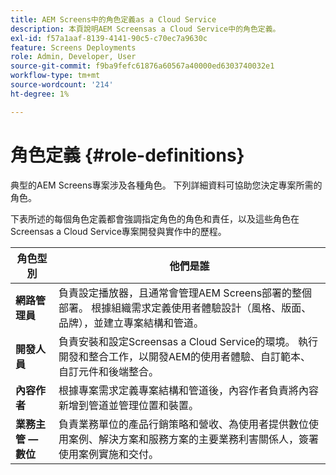 ```yaml
---
title: AEM Screens中的角色定義as a Cloud Service
description: 本頁說明AEM Screensas a Cloud Service中的角色定義。
exl-id: f57a1aaf-8139-4141-90c5-c70ec7a9630c
feature: Screens Deployments
role: Admin, Developer, User
source-git-commit: f9ba9fefc61876a60567a40000ed6303740032e1
workflow-type: tm+mt
source-wordcount: '214'
ht-degree: 1%

---
```


# 角色定義 {#role-definitions}

典型的AEM Screens專案涉及各種角色。 下列詳細資料可協助您決定專案所需的角色。

下表所述的每個角色定義都會強調指定角色的角色和責任，以及這些角色在Screensas a Cloud Service專案開發與實作中的歷程。

| 角色型別 | 他們是誰 |
|--- |--- |
| **網路管理員** | 負責設定播放器，且通常會管理AEM Screens部署的整個部署。 根據組織需求定義使用者體驗設計（風格、版面、品牌），並建立專案結構和管道。 |
| **開發人員** | 負責安裝和設定Screensas a Cloud Service的環境。 執行開發和整合工作，以開發AEM的使用者體驗、自訂範本、自訂元件和後端整合。 |
| **內容作者** | 根據專案需求定義專案結構和管道後，內容作者負責將內容新增到管道並管理位置和裝置。 |
| **業務主管 — 數位** | 負責業務單位的產品行銷策略和營收、為使用者提供數位使用案例、解決方案和服務方案的主要業務利害關係人，簽署使用案例實施和交付。 |

